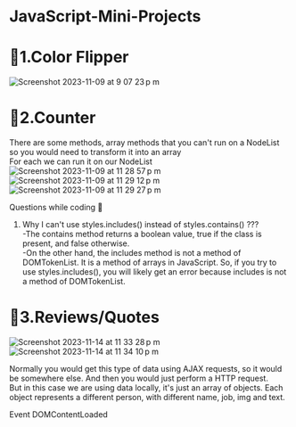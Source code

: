 # JavaScript-Mini-Projects

# 🏅1.Color Flipper
![Screenshot 2023-11-09 at 9 07 23 p m](https://github.com/Alexjav129/JavaScript-Mini-Projects/assets/78135846/e752460c-fec1-440d-a2fc-297ed6767c89)


# 🏅2.Counter
There are some methods, array methods that you can't run on a NodeList so you would need to transform it into an array <br/>
For each we can run it on our NodeList
![Screenshot 2023-11-09 at 11 28 57 p m](https://github.com/Alexjav129/JavaScript-Mini-Projects/assets/78135846/55b780c2-c4f0-4b5e-aac7-b97ae6ee3b96)
![Screenshot 2023-11-09 at 11 29 12 p m](https://github.com/Alexjav129/JavaScript-Mini-Projects/assets/78135846/9837ba55-807f-4ba0-8924-05fce8135f8e)
![Screenshot 2023-11-09 at 11 29 27 p m](https://github.com/Alexjav129/JavaScript-Mini-Projects/assets/78135846/2d2bb96b-0de2-4d6e-b4c7-1be21cb3ec23)

Questions while coding 🤔
1. Why I can't use styles.includes() instead of styles.contains() ??? <br/>
-The contains method returns a boolean value, true if the class is present, and false otherwise. <br/>
-On the other hand, the includes method is not a method of DOMTokenList. It is a method of arrays in JavaScript. So, if you try to use styles.includes(), you will likely get an error because includes is not a method of DOMTokenList.

# 🏅3.Reviews/Quotes

![Screenshot 2023-11-14 at 11 33 28 p m](https://github.com/Alexjav129/JavaScript-Mini-Projects/assets/78135846/35079fe3-d7c4-4b7c-8f2d-178491a6ae0c)
![Screenshot 2023-11-14 at 11 34 10 p m](https://github.com/Alexjav129/JavaScript-Mini-Projects/assets/78135846/83238687-8921-47f1-be8f-a491fcdfeb8b)

Normally you would get this type of data using AJAX requests, so it would be somewhere else. And then you would just perform a HTTP request. <br/>
But in this case we are using data locally, it's just an array of objects. Each object represents a different person, with different name, job, img and text.

Event DOMContentLoaded
